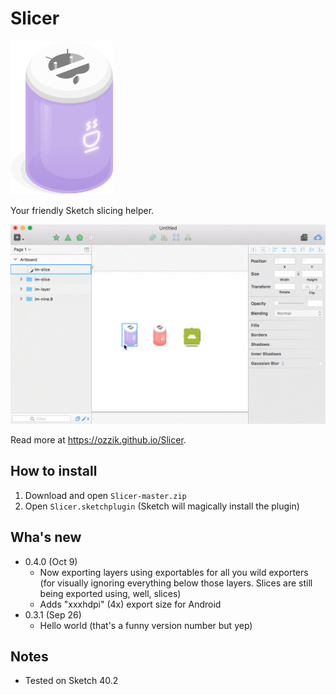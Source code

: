 # Slicer

![Slicer icon](docs/assets/slicer@2x.png)

Your friendly Sketch slicing helper.

![Demo](docs/assets/demo@2x.gif)

Read more at https://ozzik.github.io/Slicer.

## How to install
1. Download and open ```Slicer-master.zip```
2. Open ```Slicer.sketchplugin``` (Sketch will magically install the plugin)

## Wha's new
* 0.4.0 (Oct 9)
  * Now exporting layers using exportables for all you wild exporters (for visually ignoring everything below those layers. Slices are still being exported using, well, slices)
  * Adds "xxxhdpi" (4x) export size for Android
* 0.3.1 (Sep 26)
  * Hello world (that's a funny version number but yep)

## Notes
* Tested on Sketch 40.2